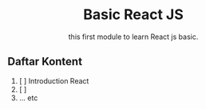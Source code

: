 <div align="center">
<h1>Basic React JS</h1>

<p>this first module to learn React js basic.</p>
</div>

</div>

## Daftar Kontent

1. [ ] Introduction React
2. [ ] 
3. ... etc